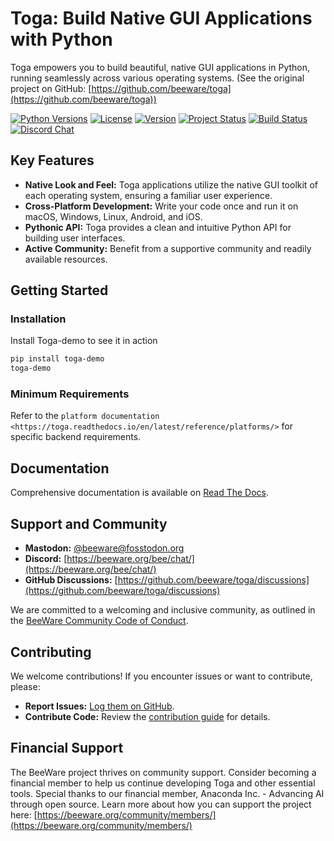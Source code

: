 # Toga: Build Native GUI Applications with Python

Toga empowers you to build beautiful, native GUI applications in Python, running seamlessly across various operating systems.  (See the original project on GitHub: [https://github.com/beeware/toga](https://github.com/beeware/toga))

[![Python Versions](https://img.shields.io/pypi/pyversions/toga.svg)](https://pypi.python.org/pypi/toga)
[![License](https://img.shields.io/pypi/l/toga.svg)](https://github.com/beeware/toga/blob/main/LICENSE)
[![Version](https://img.shields.io/pypi/v/toga.svg)](https://pypi.python.org/pypi/toga)
[![Project Status](https://img.shields.io/pypi/status/toga.svg)](https://pypi.python.org/pypi/toga)
[![Build Status](https://github.com/beeware/toga/workflows/CI/badge.svg?branch=main)](https://github.com/beeware/toga/actions)
[![Discord Chat](https://img.shields.io/discord/836455665257021440?label=Discord%20Chat&logo=discord&style=plastic)](https://beeware.org/bee/chat/)

## Key Features

*   **Native Look and Feel:** Toga applications utilize the native GUI toolkit of each operating system, ensuring a familiar user experience.
*   **Cross-Platform Development:** Write your code once and run it on macOS, Windows, Linux, Android, and iOS.
*   **Pythonic API:** Toga provides a clean and intuitive Python API for building user interfaces.
*   **Active Community:** Benefit from a supportive community and readily available resources.

## Getting Started

### Installation

Install Toga-demo to see it in action

```bash
pip install toga-demo
toga-demo
```

### Minimum Requirements

Refer to the `platform documentation <https://toga.readthedocs.io/en/latest/reference/platforms/>` for specific backend requirements.

## Documentation

Comprehensive documentation is available on [Read The Docs](https://toga.readthedocs.io).

## Support and Community

*   **Mastodon:** [@beeware@fosstodon.org](https://fosstodon.org/@beeware)
*   **Discord:** [https://beeware.org/bee/chat/](https://beeware.org/bee/chat/)
*   **GitHub Discussions:** [https://github.com/beeware/toga/discussions](https://github.com/beeware/toga/discussions)

We are committed to a welcoming and inclusive community, as outlined in the [BeeWare Community Code of Conduct](https://beeware.org/community/behavior/).

## Contributing

We welcome contributions!  If you encounter issues or want to contribute, please:

*   **Report Issues:** [Log them on GitHub](https://github.com/beeware/toga/issues).
*   **Contribute Code:**  Review the [contribution guide](https://toga.readthedocs.io/en/latest/how-to/contribute/index.html) for details.

## Financial Support

The BeeWare project thrives on community support. Consider becoming a financial member to help us continue developing Toga and other essential tools. Special thanks to our financial member, Anaconda Inc. - Advancing AI through open source.  Learn more about how you can support the project here: [https://beeware.org/community/members/](https://beeware.org/community/members/)